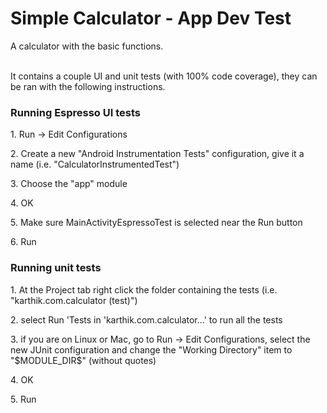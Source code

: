 # Simple Calculator - App Dev Test

A calculator with the basic functions.

</br>
It contains a couple UI and unit tests (with 100% code coverage), they can be ran with the following instructions.

<h3>Running Espresso UI tests</h3>
<p>1. Run -> Edit Configurations</p>
<p>2. Create a new "Android Instrumentation Tests" configuration, give it a name (i.e. "CalculatorInstrumentedTest")</p>
<p>3. Choose the "app" module</p>
<p>4. OK</p>
<p>5. Make sure MainActivityEspressoTest is selected near the Run button</p>
<p>6. Run</p>

<h3>Running unit tests</h3>
<p>1. At the Project tab right click the folder containing the tests (i.e. "karthik.com.calculator (test)")</p>
<p>2. select Run 'Tests in 'karthik.com.calculator...' to run all the tests</p>
<p>3. if you are on Linux or Mac, go to Run -> Edit Configurations, select the new JUnit configuration and change the "Working Directory" item to "$MODULE_DIR$" (without quotes)</p>
<p>4. OK</p>
<p>5. Run</p>